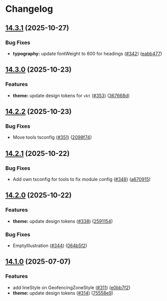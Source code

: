 # Changelog

## [14.3.1](https://github.com/AtB-AS/design-system/compare/theme@v14.3.0...theme@v14.3.1) (2025-10-27)


### Bug Fixes

* **typography:** update fontWeight to 600 for headings ([#342](https://github.com/AtB-AS/design-system/issues/342)) ([eabb477](https://github.com/AtB-AS/design-system/commit/eabb4778f518d4dc6f74917cdce4d0e332dc4d95))

## [14.3.0](https://github.com/AtB-AS/design-system/compare/theme@v14.2.2...theme@v14.3.0) (2025-10-23)


### Features

* **theme:** update design tokens for `vkt` ([#353](https://github.com/AtB-AS/design-system/issues/353)) ([367668d](https://github.com/AtB-AS/design-system/commit/367668d91c10504878fb0d78cd99ac846370b3a4))

## [14.2.2](https://github.com/AtB-AS/design-system/compare/theme@v14.2.1...theme@v14.2.2) (2025-10-23)


### Bug Fixes

* Move tools tsconfig ([#351](https://github.com/AtB-AS/design-system/issues/351)) ([2098f74](https://github.com/AtB-AS/design-system/commit/2098f742f43c2918bf6c52ba476d5363b74bc251))

## [14.2.1](https://github.com/AtB-AS/design-system/compare/theme@v14.2.0...theme@v14.2.1) (2025-10-22)


### Bug Fixes

* Add own tsconfig for tools to fix module config ([#348](https://github.com/AtB-AS/design-system/issues/348)) ([a670915](https://github.com/AtB-AS/design-system/commit/a67091591c4e7863fa133722e6cdc7d693249503))

## [14.2.0](https://github.com/AtB-AS/design-system/compare/theme@v14.1.0...theme@v14.2.0) (2025-10-22)


### Features

* **theme:** update design tokens ([#338](https://github.com/AtB-AS/design-system/issues/338)) ([2591154](https://github.com/AtB-AS/design-system/commit/2591154bb4faba716fb94913622ce3e12d83e056))


### Bug Fixes

* EmptyIllustration ([#344](https://github.com/AtB-AS/design-system/issues/344)) ([064b5f2](https://github.com/AtB-AS/design-system/commit/064b5f2550ac952637c847d582027fb212021c6b))

## [14.1.0](https://github.com/AtB-AS/design-system/compare/theme@v14.0.1...theme@v14.1.0) (2025-07-07)


### Features

* add lineStyle on GeofencingZoneStyle ([#311](https://github.com/AtB-AS/design-system/issues/311)) ([e0bb7f2](https://github.com/AtB-AS/design-system/commit/e0bb7f27339f0badcaabf13bc7ff1d828028d65c))
* **theme:** update design tokens ([#314](https://github.com/AtB-AS/design-system/issues/314)) ([75558e9](https://github.com/AtB-AS/design-system/commit/75558e94fad80d6614cf4ddf75f6e3f58283a759))
